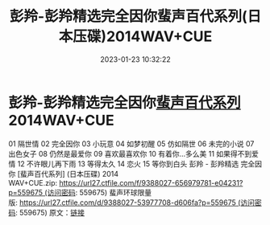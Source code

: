 ﻿---
title: 彭羚-彭羚精选完全因你蜚声百代系列(日本压碟)2014WAV+CUE
date: 2023-01-23 10:32:22
categories: WAV车载音乐、镜像
tags: 华语中文
---
# 彭羚-彭羚精选完全因你[蜚声百代系列](日本压碟)2014WAV+CUE

01 隔世情
02 完全因你
03 小玩意
04 如梦初醒
05 仿如隔世
06 未完的小说
07 出色女子
08 仍然是最爱你
09 喜欢最喜欢你
10 有着你…多么美
11 如果得不到爱情
12 不许眼儿再下雨
13 等得太久
14 恋火
15 等你到白头
彭羚 - 彭羚精选 完全因你 [蜚声百代系列] (日本压碟) 2014
WAV+CUE.zip: https://url27.ctfile.com/f/9388027-656979781-e04231?p=559675 (访问密码:
559675)
蜚声环球限量版: https://url27.ctfile.com/d/9388027-53977708-d606fa?p=559675 (访问密码:
559675)
原文：[链接](https://blog.sina.com.cn/s/blog_1647c7e76010310qz.html)